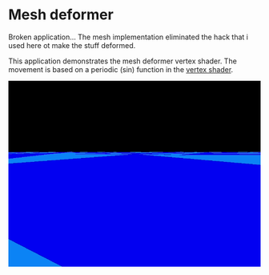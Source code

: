 # Mesh deformer

Broken application... The mesh implementation eliminated the hack that i used here ot make the stuff deformed.

This application demonstrates the mesh deformer vertex shader. The movement is based on a periodic (sin) function in the [vertex shader](./vertexshader.vert).

![Sample gif](./sample/sample.gif)

